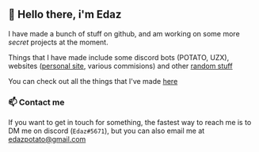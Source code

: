 ## 👋 Hello there, i'm Edaz

I have made a bunch of stuff on github, and am working on some more *secret* projects at the moment.

Things that I have made include some discord bots (POTATO, UZX), websites ([personal site](https://edazpotato.github.io/ "click to view my personal website"), various commisions) and other [random stuff](https://edazpotato.github.io/junk/ "click to view some random stuff i've made")

You can check out all the things that I've made [here](https://edazpotato.github.io/portfolio/ "Click to view my project portfolio")

### 📫 Contact me

If you want to get in touch for something, the fastest way to reach me is to DM me on discord (`Edaz#5671`), but you can also email me at [edazpotato@gmail.com](mailto:edazpotato@gmail.com "click to email me")
<!--
**edazpotato/edazpotato** is a ✨ _special_ ✨ repository because its `README.md` (this file) appears on your GitHub profile.

Here are some ideas to get you started:

- 🔭 I’m currently working on ...
- 🌱 I’m currently learning ...
- 👯 I’m looking to collaborate on ...
- 🤔 I’m looking for help with ...
- 💬 Ask me about ...
- 📫 How to reach me: ...
- 😄 Pronouns: ...
- ⚡ Fun fact: ...
-->
